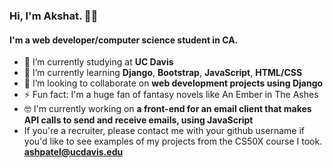 ### Hi, I'm Akshat. ✌🏽


#### I'm a web developer/computer science student in CA.

- 🔭 I’m currently studying at **UC Davis**
- 🌱 I’m currently learning **Django**, **Bootstrap**, **JavaScript**, **HTML/CSS**
- 👯 I’m looking to collaborate on **web development projects using Django**
- ⚡ Fun fact: I'm a huge fan of fantasy novels like An Ember in The Ashes
- 🤓 I'm currently working on **a front-end for an email client that makes API calls to send and receive emails, using JavaScript**
- If you're a recruiter, please contact me with your github username if you'd like to see examples of my projects from the CS50X course I took. **ashpatel@ucdavis.edu**

